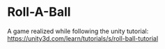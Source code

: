 # Roll-A-Ball

A game realized while following the unity tutorial: 
https://unity3d.com/learn/tutorials/s/roll-ball-tutorial
